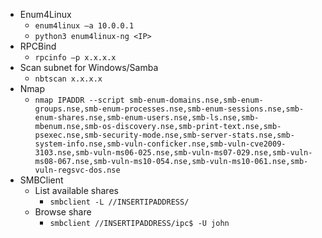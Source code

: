 - Enum4Linux
	- `enum4linux –a 10.0.0.1`
	- `python3 enum4linux-ng <IP>`
- RPCBind
	- `rpcinfo –p x.x.x.x`
- Scan subnet for Windows/Samba
	- `nbtscan x.x.x.x`
- Nmap
	- `nmap IPADDR --script smb-enum-domains.nse,smb-enum-groups.nse,smb-enum-processes.nse,smb-enum-sessions.nse,smb-enum-shares.nse,smb-enum-users.nse,smb-ls.nse,smb-mbenum.nse,smb-os-discovery.nse,smb-print-text.nse,smb-psexec.nse,smb-security-mode.nse,smb-server-stats.nse,smb-system-info.nse,smb-vuln-conficker.nse,smb-vuln-cve2009-3103.nse,smb-vuln-ms06-025.nse,smb-vuln-ms07-029.nse,smb-vuln-ms08-067.nse,smb-vuln-ms10-054.nse,smb-vuln-ms10-061.nse,smb-vuln-regsvc-dos.nse`
- SMBClient
	- List available shares
		- `smbclient -L //INSERTIPADDRESS/`
	- Browse share
		- `smbclient //INSERTIPADDRESS/ipc$ -U john`